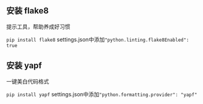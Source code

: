 ## 安装 flake8

提示工具，帮助养成好习惯

`pip install flake8`
settings.json中添加`"python.linting.flake8Enabled": true`

## 安装 yapf

一键美白代码格式

`pip install yapf`
settings.json中添加`"python.formatting.provider": "yapf"`
